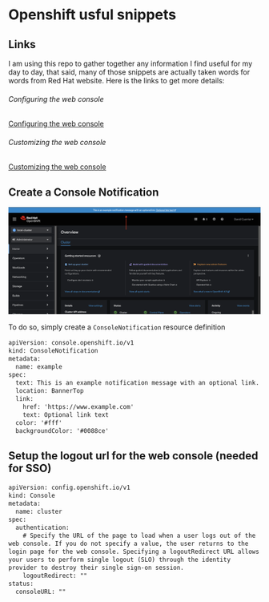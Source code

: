 # Openshift usful snippets

## Links
I am using this repo to gather together any information I find useful for my day to day, that said, many of those snippets are actually taken words for words from Red Hat website. Here is the links to get more details:

###### Configuring the web console
[Configuring the web console](https://docs.openshift.com/container-platform/4.11/web_console/configuring-web-console.html)

###### Customizing the web console
[Customizing the web console](https://docs.openshift.com/container-platform/4.11/web_console/customizing-the-web-console.html)


## Create a Console Notification

![Notification Example](/refs/resources/openshift-notification-exemple.png)

To do so, simply create a `ConsoleNotification` resource definition
```
apiVersion: console.openshift.io/v1
kind: ConsoleNotification
metadata:
  name: example
spec:
  text: This is an example notification message with an optional link.
  location: BannerTop 
  link:
    href: 'https://www.example.com'
    text: Optional link text
  color: '#fff'
  backgroundColor: '#0088ce'
```

## Setup the logout url for the web console (needed for SSO)

```
apiVersion: config.openshift.io/v1
kind: Console
metadata:
  name: cluster
spec:
  authentication:
    # Specify the URL of the page to load when a user logs out of the web console. If you do not specify a value, the user returns to the login page for the web console. Specifying a logoutRedirect URL allows your users to perform single logout (SLO) through the identity provider to destroy their single sign-on session.
    logoutRedirect: ""
status:
  consoleURL: "" 
```